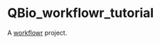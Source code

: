 # QBio_workflowr_tutorial

A [workflowr][] project.

[workflowr]: https://github.com/jdblischak/workflowr
